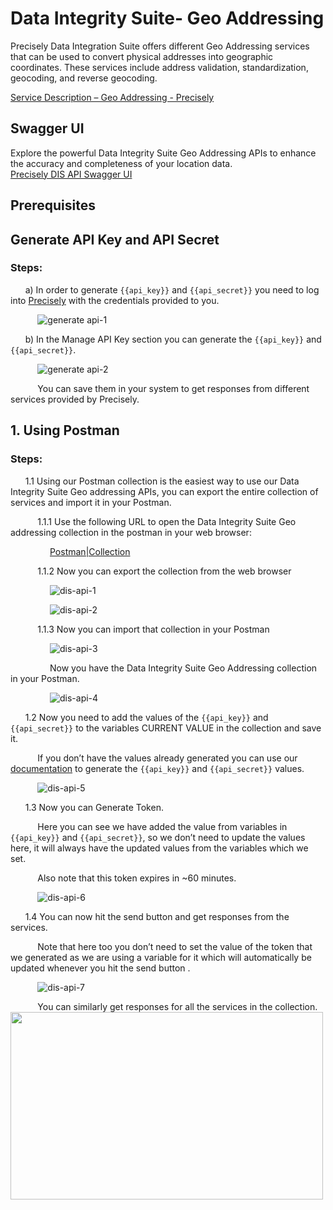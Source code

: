 # Data Integrity Suite- Geo Addressing

Precisely Data Integration Suite offers different Geo Addressing services that can be used to convert physical addresses into geographic coordinates. These services include address validation, standardization, geocoding, and reverse geocoding.

[Service Description – Geo Addressing - Precisely](https://www.precisely.com/legal/data-integrity-suite-service-information/service-description-geo-addressing)

## Swagger UI

Explore the powerful Data Integrity Suite Geo Addressing APIs to enhance the accuracy and completeness of your location data.<br>
[Precisely DIS API Swagger UI](https://dis-developer.api.cloud.precisely.com/swagger-ui/index.html#/)

## Prerequisites

## Generate API Key and API Secret

### Steps:
&nbsp;&nbsp;&nbsp;&nbsp;&nbsp; a) In order to generate `{{api_key}}` and `{{api_secret}}` you need to log into [Precisely](https://cloud.precisely.com/) with the credentials provided to you.

&nbsp;&nbsp;&nbsp;&nbsp;&nbsp;&nbsp;&nbsp;&nbsp;&nbsp;&nbsp; ![generate api-1](https://user-images.githubusercontent.com/86220719/221710974-e328e1f8-6f00-4472-a946-8668d8c4ac2d.PNG)

&nbsp;&nbsp;&nbsp;&nbsp;&nbsp; b) In the Manage API Key section you can generate the `{{api_key}}` and `{{api_secret}}`.

&nbsp;&nbsp;&nbsp;&nbsp;&nbsp;&nbsp;&nbsp;&nbsp;&nbsp;&nbsp; ![generate api-2](https://user-images.githubusercontent.com/86220719/221710975-bf4b24a3-b0b4-4738-a86d-747ac7e2657e.png)

&nbsp;&nbsp;&nbsp;&nbsp;&nbsp;&nbsp;&nbsp;&nbsp;&nbsp;&nbsp; You can save them in your system to get responses from different services provided by Precisely.


## 1. Using Postman

### Steps:
&nbsp;&nbsp;&nbsp;&nbsp;&nbsp; 1.1 Using our Postman collection is the easiest way to use our Data Integrity Suite Geo addressing APIs, you can export the entire collection of services and import it in your Postman.

&nbsp;&nbsp;&nbsp;&nbsp;&nbsp;&nbsp;&nbsp;&nbsp;&nbsp;&nbsp; 1.1.1 Use the following URL to open the Data Integrity Suite Geo addressing   collection in the postman in your web browser:

&nbsp;&nbsp;&nbsp;&nbsp;&nbsp;&nbsp;&nbsp;&nbsp;&nbsp;&nbsp;&nbsp;&nbsp;&nbsp;&nbsp;&nbsp; [Postman|Collection](https://nam12.safelinks.protection.outlook.com/?url=https%3A%2F%2Fwww.postman.com%2Fcrimson-meteor-968912%2Fworkspace%2Fprecisely-apis%2Frequest%2F25830357-12690ded-d392-4212-8ff9-09ffdb3a1e9f&data=05%7C01%7CTanha.Talavia%40precisely.com%7C4deab3c1e4a2492c596008db15ced9eb%7Cc0a2941c29154bcaaa4ce8880dc77f7f%7C0%7C0%7C638127750443586783%7CUnknown%7CTWFpbGZsb3d8eyJWIjoiMC4wLjAwMDAiLCJQIjoiV2luMzIiLCJBTiI6Ik1haWwiLCJXVCI6Mn0%3D%7C3000%7C%7C%7C&sdata=2J3UyfAK8ZJECrG5gzwqHiFVjTa%2Fmih%2Fp9zNt7b9mmE%3D&reserved=0)

&nbsp;&nbsp;&nbsp;&nbsp;&nbsp;&nbsp;&nbsp;&nbsp;&nbsp;&nbsp; 1.1.2 Now you can export the collection from the web browser

&nbsp;&nbsp;&nbsp;&nbsp;&nbsp;&nbsp;&nbsp;&nbsp;&nbsp;&nbsp;&nbsp;&nbsp;&nbsp;&nbsp;&nbsp; ![dis-api-1](https://user-images.githubusercontent.com/86220719/221712170-98cc1540-5d81-4510-82e5-7ca48d90010d.png)

&nbsp;&nbsp;&nbsp;&nbsp;&nbsp;&nbsp;&nbsp;&nbsp;&nbsp;&nbsp;&nbsp;&nbsp;&nbsp;&nbsp;&nbsp; ![dis-api-2](https://user-images.githubusercontent.com/86220719/221712173-38003161-132b-46fe-9714-d04bd80eb569.png)

&nbsp;&nbsp;&nbsp;&nbsp;&nbsp;&nbsp;&nbsp;&nbsp;&nbsp;&nbsp; 1.1.3 Now you can import that collection in your Postman

&nbsp;&nbsp;&nbsp;&nbsp;&nbsp;&nbsp;&nbsp;&nbsp;&nbsp;&nbsp;&nbsp;&nbsp;&nbsp;&nbsp;&nbsp; ![dis-api-3](https://user-images.githubusercontent.com/86220719/221712175-c0190be1-e035-4377-9b8d-6e75e2000e30.png)

&nbsp;&nbsp;&nbsp;&nbsp;&nbsp;&nbsp;&nbsp;&nbsp;&nbsp;&nbsp;&nbsp;&nbsp;&nbsp;&nbsp;&nbsp; Now you have the Data Integrity Suite Geo Addressing collection in your Postman.

&nbsp;&nbsp;&nbsp;&nbsp;&nbsp;&nbsp;&nbsp;&nbsp;&nbsp;&nbsp;&nbsp;&nbsp;&nbsp;&nbsp;&nbsp; ![dis-api-4](https://user-images.githubusercontent.com/86220719/221712178-0e802e35-f892-486c-96fc-138c67c9235a.png)

&nbsp;&nbsp;&nbsp;&nbsp;&nbsp; 1.2 Now you need to add the values of the `{{api_key}}` and `{{api_secret}}` to the variables CURRENT VALUE in the collection and save it.

&nbsp;&nbsp;&nbsp;&nbsp;&nbsp;&nbsp;&nbsp;&nbsp;&nbsp;&nbsp; If you don’t have the values already generated you can use our [documentation](#generate-api-key-and-api-secret) to generate the `{{api_key}}` and `{{api_secret}}` values.

&nbsp;&nbsp;&nbsp;&nbsp;&nbsp;&nbsp;&nbsp;&nbsp;&nbsp;&nbsp; ![dis-api-5](https://user-images.githubusercontent.com/86220719/221714261-9a87511a-c3f6-43e0-9d3d-0017369dbc65.png)

&nbsp;&nbsp;&nbsp;&nbsp;&nbsp; 1.3 Now you can Generate Token.

&nbsp;&nbsp;&nbsp;&nbsp;&nbsp;&nbsp;&nbsp;&nbsp;&nbsp;&nbsp; Here you can see we have added the value from variables in `{{api_key}}` and `{{api_secret}}`, so we don’t need to update the values here, it will always have the updated values from the variables which we set.

&nbsp;&nbsp;&nbsp;&nbsp;&nbsp;&nbsp;&nbsp;&nbsp;&nbsp;&nbsp; Also note that this token expires in ~60 minutes.

&nbsp;&nbsp;&nbsp;&nbsp;&nbsp;&nbsp;&nbsp;&nbsp;&nbsp;&nbsp; ![dis-api-6](https://user-images.githubusercontent.com/86220719/221723495-260b3864-f0be-47a9-948e-a3286a6f1e01.png)

&nbsp;&nbsp;&nbsp;&nbsp;&nbsp; 1.4 You can now hit the send button and get responses from the services.

&nbsp;&nbsp;&nbsp;&nbsp;&nbsp;&nbsp;&nbsp;&nbsp;&nbsp;&nbsp; Note that here too you don’t need to set the value of the token that we generated as we are using a variable for it which will automatically be updated whenever you hit the send button .

&nbsp;&nbsp;&nbsp;&nbsp;&nbsp;&nbsp;&nbsp;&nbsp;&nbsp;&nbsp; ![dis-api-7](https://user-images.githubusercontent.com/86220719/221723497-7d9d9261-4073-4114-a955-46d737c49b7c.png)

&nbsp;&nbsp;&nbsp;&nbsp;&nbsp;&nbsp;&nbsp;&nbsp;&nbsp;&nbsp; You can similarly get responses for all the services in the collection.
<br>
<img src="https://user-images.githubusercontent.com/86220719/221712173-38003161-132b-46fe-9714-d04bd80eb569.png" width="500" height="300">
